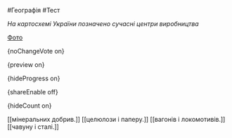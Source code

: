 #Географія #Тест

*На картосхемі України позначено сучасні центри виробництва*

[Фото](https://zno.osvita.ua//doc/images/znotest/27/2752/geo-prob-2013_27_2752.jpg)

{noChangeVote on}

{preview on}

{hideProgress on}

{shareEnable off}

{hideCount on}

[[мінеральних добрив.]]
[[целюлози і паперу.]]
[[вагонів і локомотивів.]]
[[чавуну і сталі.]]
